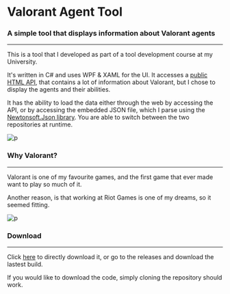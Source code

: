 # Valorant Agent Tool
### A simple tool that displays information about Valorant agents

---

This is a tool that I developed as part of a tool development course at my University.

It's written in C# and uses WPF & XAML for the UI. It accesses a [public HTML API](https://valorant-api.com), that contains a lot of information about Valorant, but I chose to display the agents and their abilities.

It has the ability to load the data either through the web by accessing the API, or by accessing the embedded JSON file, which I parse using the [Newtonsoft.Json library](https://www.nuget.org/packages/Newtonsoft.Json/13.0.3?_src=template). You are able to switch between the two repositories at runtime.

![p](https://i.imgur.com/yCkHlZH.png)


### Why Valorant?
---

Valorant is one of my favourite games, and the first game that ever made want to play so much of it.

Another reason, is that working at Riot Games is one of my dreams, so it seemed fitting.

![p](https://i.imgur.com/iqpWJl7.gif)

### Download
---
Click [here](https://github.com/AlexKougentakos/ValorantAgentTool/releases/download/v1.0/ValorantAgentTool-v1.0.zip) to directly download it, or go to the releases and download the lastest build.

If you would like to download the code, simply cloning the repository should work.
